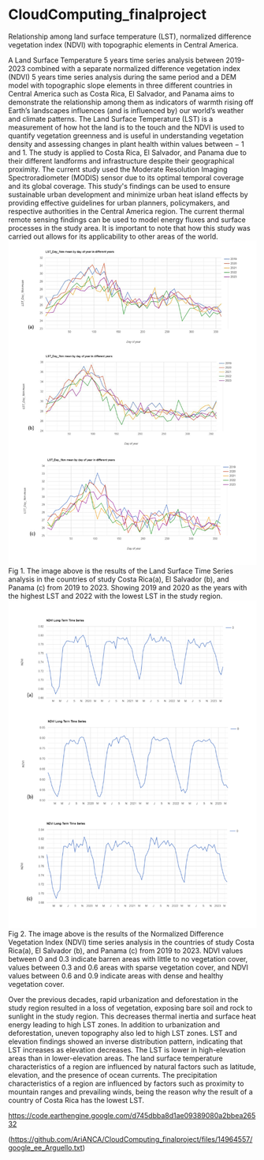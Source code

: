 # CloudComputing_finalproject
Relationship among land surface temperature (LST), normalized difference vegetation index (NDVI) with topographic elements in Central America.

A Land Surface Temperature 5 years time series analysis between 2019-2023 combined with a separate normalized difference vegetation index (NDVI) 5 years time series analysis during the same period and a DEM model with topographic slope elements in three different countries in Central America such as Costa Rica, El Salvador, and Panama aims to demonstrate the relationship among them as indicators of warmth rising off Earth’s landscapes influences (and is influenced by) our world’s weather and climate patterns. 
The Land Surface Temperature (LST) is a measurement of how hot the land is to the touch and the NDVI is used to quantify vegetation greenness and is useful in understanding vegetation density and assessing changes in plant health within values between − 1 and 1.
The study is applied to Costa Rica, El Salvador, and Panama due to their different landforms and infrastructure despite their geographical proximity. The current study used the Moderate Resolution Imaging Spectroradiometer (MODIS) sensor due to its optimal temporal coverage and its global coverage.
This study's findings can be used to ensure sustainable urban development and minimize urban heat island effects by providing effective guidelines for urban planners, policymakers, and respective authorities in the Central America region. The current thermal remote sensing findings can be used to model energy fluxes and surface processes in the study area. It is important to note that how this study was carried out allows for its applicability to other areas of the world.
![](images/LST5.jpg)
Fig 1. The image above is the results of the Land Surface Time Series analysis in the countries of study Costa Rica(a), El Salvador (b), and Panama (c) from 2019 to 2023.
Showing 2019 and 2020 as the years with the highest LST and 2022 with the lowest LST in the study region.
![](images/NDVI5.jpg)
Fig 2. The image above is the results of the Normalized Difference Vegetation Index (NDVI) time series analysis in the countries of study Costa Rica(a), El Salvador (b), and Panama (c) from 2019 to 2023.
NDVI values between 0 and 0.3 indicate barren areas with little to no vegetation cover, values between 0.3 and 0.6 areas with sparse vegetation cover, and NDVI values between 0.6 and 0.9 indicate areas with dense and healthy vegetation cover.

Over the previous decades, rapid urbanization and deforestation in the study region resulted in a loss of vegetation, exposing bare soil and rock to sunlight in the study region. This decreases thermal inertia and surface heat energy leading to high LST zones. In addition to urbanization and deforestation, uneven topography also led to high LST zones. LST and elevation findings showed an inverse distribution pattern, indicating that LST increases as elevation decreases. The LST is lower in high-elevation areas than in lower-elevation areas. The land surface temperature characteristics of a region are influenced by natural factors such as latitude, elevation, and the presence of ocean currents. The precipitation characteristics of a region are influenced by factors such as proximity to mountain ranges and prevailing winds, being the reason why the result of a country of Costa Rica has the lowest LST.

https://code.earthengine.google.com/d745dbba8d1ae09389080a2bbea26532 

(https://github.com/AriANCA/CloudComputing_finalproject/files/14964557/google_ee_Arguello.txt)
